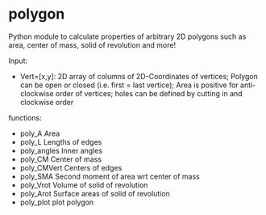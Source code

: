 # polygon
Python module to calculate properties of arbitrary 2D polygons such as area, center of mass, solid of revolution and more!

Input:
- Vert=[x,y]: 2D array of columns of 2D-Coordinates of vertices;
    Polygon can be open or closed (i.e. first = last vertice);
    Area is positive for anti-clockwise order of vertices;
    holes can be defined by cutting in and clockwise order

functions:
- poly_A      Area
- poly_L      Lengths of edges
- poly_angles Inner angles
- poly_CM     Center of mass
- poly_CMVert Centers of edges
- poly_SMA    Second moment of area wrt center of mass
- poly_Vrot   Volume of solid of revolution
- poly_Arot   Surface areas of solid of revolution
- poly_plot   plot polygon
